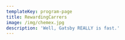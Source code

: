 ```yaml
---
templateKey: program-page
title: RewardingCarrers
image: /img/chemex.jpg
description: 'Well, Gatsby REALLY is fast.'
---
```


